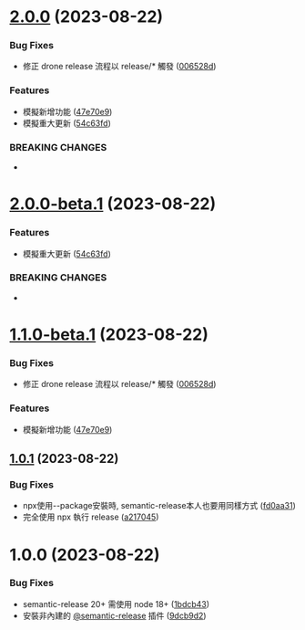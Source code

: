 # [2.0.0](https://bitbucket.org/maxwin-inc/semantic-release-example/compare/1.0.1...2.0.0) (2023-08-22)


### Bug Fixes

* 修正 drone release 流程以 release/* 觸發 ([006528d](https://bitbucket.org/maxwin-inc/semantic-release-example/commits/006528d33b4ef0b65cccb910c457cf5df8ab7d71))


### Features

* 模擬新增功能 ([47e70e9](https://bitbucket.org/maxwin-inc/semantic-release-example/commits/47e70e92025809c04d5a257965a34a475a64b676))
* 模擬重大更新 ([54c63fd](https://bitbucket.org/maxwin-inc/semantic-release-example/commits/54c63fd9ce4c74980274a6a4d74f5adb3e0ded83))


### BREAKING CHANGES

* <jira issue id>

# [2.0.0-beta.1](https://bitbucket.org/maxwin-inc/semantic-release-example/compare/1.1.0-beta.1...2.0.0-beta.1) (2023-08-22)


### Features

* 模擬重大更新 ([54c63fd](https://bitbucket.org/maxwin-inc/semantic-release-example/commits/54c63fd9ce4c74980274a6a4d74f5adb3e0ded83))


### BREAKING CHANGES

* <jira issue id>

# [1.1.0-beta.1](https://bitbucket.org/maxwin-inc/semantic-release-example/compare/1.0.1...1.1.0-beta.1) (2023-08-22)


### Bug Fixes

* 修正 drone release 流程以 release/* 觸發 ([006528d](https://bitbucket.org/maxwin-inc/semantic-release-example/commits/006528d33b4ef0b65cccb910c457cf5df8ab7d71))


### Features

* 模擬新增功能 ([47e70e9](https://bitbucket.org/maxwin-inc/semantic-release-example/commits/47e70e92025809c04d5a257965a34a475a64b676))

## [1.0.1](https://bitbucket.org/maxwin-inc/semantic-release-example/compare/1.0.0...1.0.1) (2023-08-22)


### Bug Fixes

* npx使用--package安裝時, semantic-release本人也要用同樣方式 ([fd0aa31](https://bitbucket.org/maxwin-inc/semantic-release-example/commits/fd0aa317282540234c07e6d1dfa05330996ce4e1))
* 完全使用 npx 執行 release ([a217045](https://bitbucket.org/maxwin-inc/semantic-release-example/commits/a217045703f4c4305ae7d8c7acf5b449113d2e5b))

# 1.0.0 (2023-08-22)


### Bug Fixes

* semantic-release 20+ 需使用 node 18+ ([1bdcb43](https://bitbucket.org/maxwin-inc/semantic-release-example/commits/1bdcb43a3be73a22410b18f22835051d1687606b))
* 安裝非內建的 [@semantic-release](https://bitbucket.org/semantic-release) 插件 ([9dcb9d2](https://bitbucket.org/maxwin-inc/semantic-release-example/commits/9dcb9d236405d5933387a5405bab9556a3166a5c))
